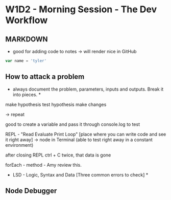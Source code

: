 # W1D2 - Morning Session - The Dev Workflow


## MARKDOWN

- good for adding code to notes -> will render nice in GitHub


```js
var name = 'tyler'

```

## How to attack a problem

* always document the problem, parameters, inputs and outputs. Break it into pieces. *

make hypothesis
test hypothesis
make changes

-> repeat

good to create a variable and pass it through console.log to test

REPL - "Read Evaluate Print Loop" [place where you can write code and see it right away]
  -> node in Terminal (able to test right away in a constant environment)

after closing REPL ctrl + C twice, that data is gone

forEach - method - Amy review this.


* LSD - Logic, Syntax and Data [Three common errors to check] *

## Node Debugger











